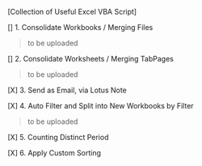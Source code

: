 [Collection of Useful Excel VBA Script]

[] 1. Consolidate Workbooks / Merging Files
>to be uploaded

[] 2. Consolidate Worksheets / Merging TabPages 
>to be uploaded

[X] 3. Send as Email, via Lotus Note

[X] 4. Auto Filter and Split into New Workbooks by Filter 
>to be uploaded

[X] 5. Counting Distinct Period

[X] 6. Apply Custom Sorting
